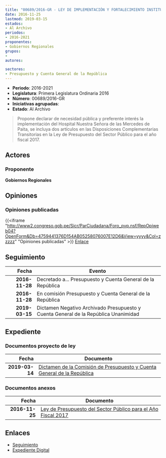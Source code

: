 ```yaml
---
title: "00689/2016-GR - LEY DE IMPLEMENTACIÓN Y FORTALECIMIENTO INSTITUCIONAL DEL E.S. II-1 HOSPITAL NUESTRA SEÑORA DE LAS MERCEDES DE PAITA"
date: 2016-11-25
lastmod: 2019-03-15
estados:
- Al Archivo
periodos:
- 2016-2021
proponentes:
- Gobiernos Regionales
grupos:
- 
autores:

sectores:
- Presupuesto y Cuenta General de la República
---
```

- **Periodo**: 2016-2021
- **Legislatura**: Primera Legislatura Ordinaria 2016
- **Número**: 00689/2016-GR
- **Iniciativas agrupadas**: 
- **Estado**: Al Archivo

> Propone declarar de necesidad pública y preferente interés la implementación del Hospital Nuestra Señora de las Mercedes de Paita, se incluya dos artículos en las Disposiciones Complementarias Transitorias en la Ley de Presupuesto del Sector Público para el año fiscal 2017.


## Actores

### Proponente

**Gobiernos Regionales**

## Opiniones

### Opiniones publicadas

{{<iframe "http://www2.congreso.gob.pe/Sicr/ParCiudadana/Foro_pvp.nsf/RepOpiweb04?OpenForm&Db=4759441376D154AB05258076007E12D6&View=yyyy&Col=zzzzz" "Opiniones publicadas" >}}
[Enlace](http://www2.congreso.gob.pe/Sicr/ParCiudadana/Foro_pvp.nsf/RepOpiweb04?OpenForm&Db=4759441376D154AB05258076007E12D6&View=yyyy&Col=zzzzz)


## Seguimiento

| Fecha | Evento |
|------:|--------|
| **2016-11-28** | Decretado a... Presupuesto y Cuenta General de la República |
| **2016-11-28** | En comisión Presupuesto y Cuenta General de la República |
| **2019-03-15** | Dictamen Negativo Archivado Presupuesto y Cuenta General de la República Unanimidad |

## Expediente

### Documentos proyecto de ley

| Fecha | Documento |
|------:|-----------|
| **2019-03-14** | [Dictamen de la Comisión de Presupuesto y Cuenta General de la República](http://www.leyes.congreso.gob.pe/Documentos/2016_2021/Dictamenes/Proyectos_de_Ley/00689DC17MAY20190314.pdf) |

### Documentos anexos

| Fecha | Documento |
|------:|-----------|
| **2016-11-25** | [Ley de Presupuesto del Sector Público para el Año Fiscal 2017](http://www.leyes.congreso.gob.pe/Documentos/2016_2021/Proyectos_de_Ley_y_de_Resoluciones_Legislativas/PL0068920161125.pdf) |

## Enlaces

- [Seguimiento](http://www2.congreso.gob.pe/Sicr/TraDocEstProc/CLProLey2016.nsf/f7fff46988ca05b1052578e100829cc7/e839eace3bedd2590525807700049d34?OpenDocument)
- [Expediente Digital](http://www2.congreso.gob.pe/Sicr/TraDocEstProc/Expvirt_2011.nsf/visbusqptramdoc1621/00689?opendocument)

